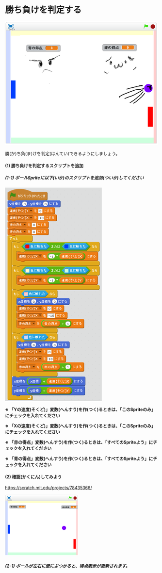 # 勝ち負けを判定する

![](about.png)

勝(か)ち負(ま)けを判定(はんてい)できるようにしましょう。


#### (1) 勝ち負けを判定するスクリプトを追加
##### (1-1) ボールSpriteに以下(いか)のスクリプトを追加(ついか)してください

![](ball_script_004b.png)

**※ 「Yの速度(そくど)」変数(へんすう)を作(つく)るときは、「このSpriteのみ」にチェックを入れてください**

**※ 「Xの速度(そくど)」変数(へんすう)を作(つく)るときは、「このSpriteのみ」にチェックを入れてください**

**※ 「赤の得点」変数(へんすう)を作(つく)るときは、「すべてのSpriteよう」にチェックを入れてください**

**※ 「青の得点」変数(へんすう)を作(つく)るときは、「すべてのSpriteよう」にチェックを入れてください**

#### (2) 確認(かくにん)してみよう
https://scratch.mit.edu/projects/78435366/

![](score_scratch_001a.png)

##### (2-1) ボールが左右に壁にぶつかると、得点表示が更新されます。